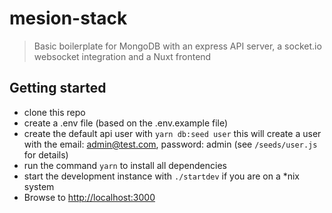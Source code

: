 # mesion-stack

> Basic boilerplate for MongoDB with an express API server, a socket.io websocket integration and a Nuxt frontend

## Getting started

- clone this repo
- create a .env file (based on the .env.example file)
- create the default api user with ``` yarn db:seed user ``` this will create a user with the 
    email: admin@test.com, 
    password: admin 
    (see ``` /seeds/user.js ``` for details)
- run the command ``` yarn ``` to install all dependencies
- start the development instance with ``` ./startdev ``` if you are on a *nix system
- Browse to [http://localhost:3000](http://localhost:3000)


